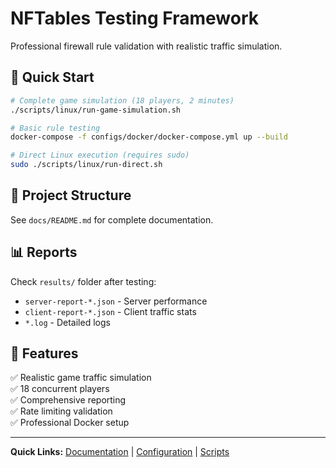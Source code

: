 # NFTables Testing Framework

Professional firewall rule validation with realistic traffic simulation.

## 🚀 Quick Start

```bash
# Complete game simulation (18 players, 2 minutes)
./scripts/linux/run-game-simulation.sh

# Basic rule testing
docker-compose -f configs/docker/docker-compose.yml up --build

# Direct Linux execution (requires sudo)
sudo ./scripts/linux/run-direct.sh
```

## 📁 Project Structure

See `docs/README.md` for complete documentation.

## 📊 Reports

Check `results/` folder after testing:
- `server-report-*.json` - Server performance
- `client-report-*.json` - Client traffic stats  
- `*.log` - Detailed logs

## 🎯 Features

✅ Realistic game traffic simulation  
✅ 18 concurrent players  
✅ Comprehensive reporting  
✅ Rate limiting validation  
✅ Professional Docker setup  

---

**Quick Links:** [Documentation](docs/README.md) | [Configuration](config/) | [Scripts](scripts/)